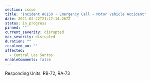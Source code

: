 ```yaml
---
section: issue
title: "Incident #0150 - Emergency Call - Motor Vehicle Accident"
date: 2021-02-22T21:17:14.267Z
status: in_progress
pinned: ""
current_severity: disrupted
max_severity: disrupted
duration: ""
resolved_on: ""
affected:
  - Central Los Santos
enableComments: false
---
```

Responding Units: RB-72, RA-73